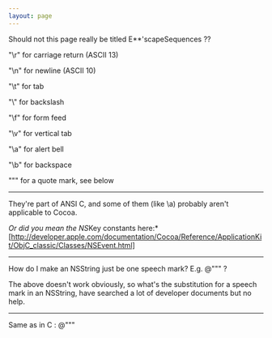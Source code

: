 ```yaml
---
layout: page
---
```


Should not this page really be titled E**'scapeSequences ??

"\r" for carriage return (ASCII 13)

"\n" for newline (ASCII 10)

"\t" for tab

"\\" for backslash

"\f" for form feed

"\v" for vertical tab

"\a" for alert bell

"\b" for backspace

"\"" for a quote mark, see below

----

They're part of ANSI C, and some of them (like \a) probably aren't applicable to Cocoa.

*Or did you mean the NS*Key constants here:* [http://developer.apple.com/documentation/Cocoa/Reference/ApplicationKit/ObjC_classic/Classes/NSEvent.html]

----

How do I make an NSString just be one speech mark? E.g. @""" ?

The above doesn't work obviously, so what's the substitution for a speech mark in an NSString, have searched a lot of developer documents but no help.

----

Same as in C : @"\""
